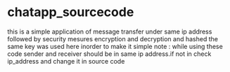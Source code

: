 # chatapp_sourcecode
this is a simple application of message transfer under same ip address 
followed by security mesures encryption and decryption and hashed the same key was used here inorder to make it simple 
note : while using these code sender and receiver should be in same ip address.if not in check ip_address and change it in source code
